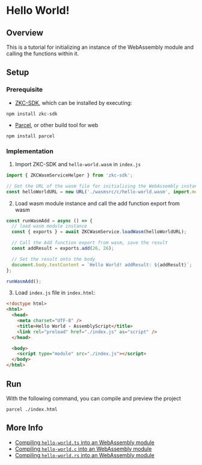 # Hello World!

## Overview

This is a tutorial for initializing an instance of the WebAssembly module and calling the functions within it.

## Setup

### Prerequisite

- [ZKC-SDK][1], which can be installed by executing:

```shell
npm install zkc-sdk
```

- [Parcel][2], or other build tool for web

```shell
npm install parcel
```

### Implementation

1.  Import ZKC-SDK and `hello-world.wasm` in `index.js`

```javascript
import { ZKCWasmServiceHelper } from 'zkc-sdk';

// Get the URL of the wasm file for initializing the WebAssembly instance.
const helloWorldURL = new URL('./wasmsrc/c/hello-world.wasm', import.meta.url);
```

2.  Load wasm module instance and call the add function export from wasm

```javascript
const runWasmAdd = async () => {
  // load wasm module instance
  const { exports } = await ZKCWasmService.loadWasm(helloWorldURL);

  // Call the Add function export from wasm, save the result
  const addResult = exports.add(26, 26);

  // Set the result onto the body
  document.body.textContent = `Hello World! addResult: ${addResult}`;
};

runWasmAdd();
```

3.  Load `index.js` file in `index.html`:

```html
<!doctype html>
<html>
  <head>
    <meta charset="UTF-8" />
    <title>Hello World - AssemblyScript</title>
    <link rel="preload" href="./index.js" as="script" />
  </head>

  <body>
    <script type="module" src="./index.js"></script>
  </body>
</html>
```

## Run

With the following command, you can compile and preview the project

```shell
parcel ./index.html
```

## More Info

- [Compiling `hello-world.ts` into an WebAssembly module][3]
- [Compiling `hello-world.c` into an WebAssembly module][4]
- [Compiling `hello-world.rs` into an WebAssembly module][5]

[1]: https://github.com/zkcrossteam/ZKC-SDK
[2]: https://parceljs.org/
[3]: ./wasmsrc/assemblyscript/README.md
[4]: ./wasmsrc/c/README.md
[5]: ./wasmsrc/rust/README.md
